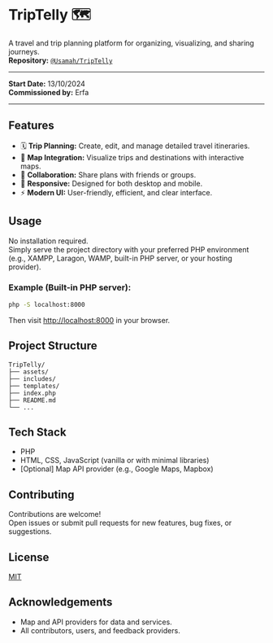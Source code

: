 # TripTelly 🗺️

A travel and trip planning platform for organizing, visualizing, and sharing journeys.  
**Repository:** [`@Usamah/TripTelly`](https://github.com/UsamahThani/TripTelly)

---

**Start Date:** 13/10/2024  
**Commissioned by:** Erfa

---

## Features

- 🗓️ **Trip Planning:** Create, edit, and manage detailed travel itineraries.
- 📍 **Map Integration:** Visualize trips and destinations with interactive maps.
- 👥 **Collaboration:** Share plans with friends or groups.
- 📱 **Responsive:** Designed for both desktop and mobile.
- ⚡ **Modern UI:** User-friendly, efficient, and clear interface.

## Usage

No installation required.  
Simply serve the project directory with your preferred PHP environment (e.g., XAMPP, Laragon, WAMP, built-in PHP server, or your hosting provider).

### Example (Built-in PHP server):

```bash
php -S localhost:8000
```

Then visit [http://localhost:8000](http://localhost:8000) in your browser.

## Project Structure

```
TripTelly/
├── assets/
├── includes/
├── templates/
├── index.php
├── README.md
└── ...
```

## Tech Stack

- PHP
- HTML, CSS, JavaScript (vanilla or with minimal libraries)
- [Optional] Map API provider (e.g., Google Maps, Mapbox)

## Contributing

Contributions are welcome!  
Open issues or submit pull requests for new features, bug fixes, or suggestions.

## License

[MIT](./LICENSE)

## Acknowledgements

- Map and API providers for data and services.
- All contributors, users, and feedback providers.
